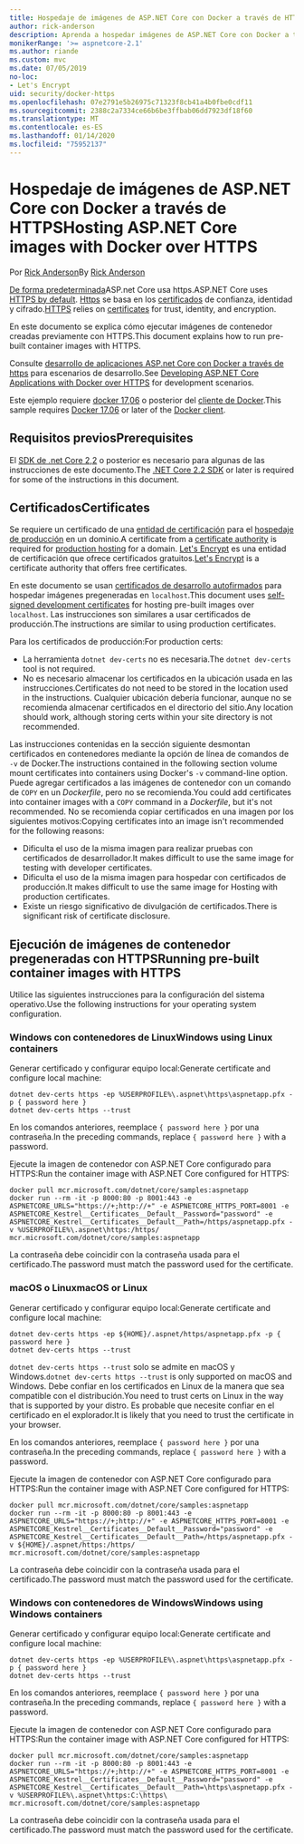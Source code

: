 ```yaml
---
title: Hospedaje de imágenes de ASP.NET Core con Docker a través de HTTPS
author: rick-anderson
description: Aprenda a hospedar imágenes de ASP.NET Core con Docker a través de HTTPS
monikerRange: '>= aspnetcore-2.1'
ms.author: riande
ms.custom: mvc
ms.date: 07/05/2019
no-loc:
- Let's Encrypt
uid: security/docker-https
ms.openlocfilehash: 07e2791e5b26975c71323f8cb41a4b0fbe0cdf11
ms.sourcegitcommit: 2388c2a7334ce66b6be3ffbab06dd7923df18f60
ms.translationtype: MT
ms.contentlocale: es-ES
ms.lasthandoff: 01/14/2020
ms.locfileid: "75952137"
---
```

# <a name="hosting-aspnet-core-images-with-docker-over-https"></a><span data-ttu-id="19b14-103">Hospedaje de imágenes de ASP.NET Core con Docker a través de HTTPS</span><span class="sxs-lookup"><span data-stu-id="19b14-103">Hosting ASP.NET Core images with Docker over HTTPS</span></span>

<span data-ttu-id="19b14-104">Por [Rick Anderson](https://twitter.com/RickAndMSFT)</span><span class="sxs-lookup"><span data-stu-id="19b14-104">By [Rick Anderson](https://twitter.com/RickAndMSFT)</span></span>

<span data-ttu-id="19b14-105">[De forma predeterminada](/aspnet/core/security/enforcing-ssl)ASP.net Core usa https.</span><span class="sxs-lookup"><span data-stu-id="19b14-105">ASP.NET Core uses [HTTPS by default](/aspnet/core/security/enforcing-ssl).</span></span> <span data-ttu-id="19b14-106">[Https](https://en.wikipedia.org/wiki/HTTPS) se basa en los [certificados](https://en.wikipedia.org/wiki/Public_key_certificate) de confianza, identidad y cifrado.</span><span class="sxs-lookup"><span data-stu-id="19b14-106">[HTTPS](https://en.wikipedia.org/wiki/HTTPS) relies on [certificates](https://en.wikipedia.org/wiki/Public_key_certificate) for trust, identity, and encryption.</span></span>

<span data-ttu-id="19b14-107">En este documento se explica cómo ejecutar imágenes de contenedor creadas previamente con HTTPS.</span><span class="sxs-lookup"><span data-stu-id="19b14-107">This document explains how to run pre-built container images with HTTPS.</span></span>

<span data-ttu-id="19b14-108">Consulte [desarrollo de aplicaciones ASP.net Core con Docker a través de https](https://github.com/dotnet/dotnet-docker/blob/master/samples/aspnetapp/aspnetcore-docker-https-development.md) para escenarios de desarrollo.</span><span class="sxs-lookup"><span data-stu-id="19b14-108">See [Developing ASP.NET Core Applications with Docker over HTTPS](https://github.com/dotnet/dotnet-docker/blob/master/samples/aspnetapp/aspnetcore-docker-https-development.md) for development scenarios.</span></span>

<span data-ttu-id="19b14-109">Este ejemplo requiere [docker 17,06](https://docs.docker.com/release-notes/docker-ce) o posterior del [cliente de Docker](https://www.docker.com/products/docker).</span><span class="sxs-lookup"><span data-stu-id="19b14-109">This sample requires [Docker 17.06](https://docs.docker.com/release-notes/docker-ce) or later of the [Docker client](https://www.docker.com/products/docker).</span></span>

## <a name="prerequisites"></a><span data-ttu-id="19b14-110">Requisitos previos</span><span class="sxs-lookup"><span data-stu-id="19b14-110">Prerequisites</span></span>

<span data-ttu-id="19b14-111">El [SDK de .net Core 2,2](https://www.microsoft.com/net/download) o posterior es necesario para algunas de las instrucciones de este documento.</span><span class="sxs-lookup"><span data-stu-id="19b14-111">The [.NET Core 2.2 SDK](https://www.microsoft.com/net/download) or later is required for some of the instructions in this document.</span></span>

## <a name="certificates"></a><span data-ttu-id="19b14-112">Certificados</span><span class="sxs-lookup"><span data-stu-id="19b14-112">Certificates</span></span>

<span data-ttu-id="19b14-113">Se requiere un certificado de una [entidad de certificación](https://wikipedia.org/wiki/Certificate_authority) para el [hospedaje de producción](https://blogs.msdn.microsoft.com/webdev/2017/11/29/configuring-https-in-asp-net-core-across-different-platforms/) en un dominio.</span><span class="sxs-lookup"><span data-stu-id="19b14-113">A certificate from a [certificate authority](https://wikipedia.org/wiki/Certificate_authority) is required for [production hosting](https://blogs.msdn.microsoft.com/webdev/2017/11/29/configuring-https-in-asp-net-core-across-different-platforms/) for a domain.</span></span> <span data-ttu-id="19b14-114">[Let's Encrypt](https://letsencrypt.org/) es una entidad de certificación que ofrece certificados gratuitos.</span><span class="sxs-lookup"><span data-stu-id="19b14-114">[Let's Encrypt](https://letsencrypt.org/) is a certificate authority that offers free certificates.</span></span>

<span data-ttu-id="19b14-115">En este documento se usan [certificados de desarrollo autofirmados](https://en.wikipedia.org/wiki/Self-signed_certificate) para hospedar imágenes pregeneradas en `localhost`.</span><span class="sxs-lookup"><span data-stu-id="19b14-115">This document uses [self-signed development certificates](https://en.wikipedia.org/wiki/Self-signed_certificate) for hosting pre-built images over `localhost`.</span></span> <span data-ttu-id="19b14-116">Las instrucciones son similares a usar certificados de producción.</span><span class="sxs-lookup"><span data-stu-id="19b14-116">The instructions are similar to using production certificates.</span></span>

<span data-ttu-id="19b14-117">Para los certificados de producción:</span><span class="sxs-lookup"><span data-stu-id="19b14-117">For production certs:</span></span>

* <span data-ttu-id="19b14-118">La herramienta `dotnet dev-certs` no es necesaria.</span><span class="sxs-lookup"><span data-stu-id="19b14-118">The `dotnet dev-certs` tool is not required.</span></span>
* <span data-ttu-id="19b14-119">No es necesario almacenar los certificados en la ubicación usada en las instrucciones.</span><span class="sxs-lookup"><span data-stu-id="19b14-119">Certificates do not need to be stored in the location used in the instructions.</span></span> <span data-ttu-id="19b14-120">Cualquier ubicación debería funcionar, aunque no se recomienda almacenar certificados en el directorio del sitio.</span><span class="sxs-lookup"><span data-stu-id="19b14-120">Any location should work, although storing certs within your site directory is not recommended.</span></span>

<span data-ttu-id="19b14-121">Las instrucciones contenidas en la sección siguiente desmontan certificados en contenedores mediante la opción de línea de comandos de `-v` de Docker.</span><span class="sxs-lookup"><span data-stu-id="19b14-121">The instructions contained in the following section volume mount certificates into containers using Docker's `-v` command-line option.</span></span> <span data-ttu-id="19b14-122">Puede agregar certificados a las imágenes de contenedor con un comando de `COPY` en un *Dockerfile*, pero no se recomienda.</span><span class="sxs-lookup"><span data-stu-id="19b14-122">You could add certificates into container images with a `COPY` command in a *Dockerfile*, but it's not recommended.</span></span> <span data-ttu-id="19b14-123">No se recomienda copiar certificados en una imagen por los siguientes motivos:</span><span class="sxs-lookup"><span data-stu-id="19b14-123">Copying certificates into an image isn't recommended for the following reasons:</span></span>

* <span data-ttu-id="19b14-124">Dificulta el uso de la misma imagen para realizar pruebas con certificados de desarrollador.</span><span class="sxs-lookup"><span data-stu-id="19b14-124">It makes difficult to use the same image for testing with developer certificates.</span></span>
* <span data-ttu-id="19b14-125">Dificulta el uso de la misma imagen para hospedar con certificados de producción.</span><span class="sxs-lookup"><span data-stu-id="19b14-125">It makes difficult to use the same image for Hosting with production certificates.</span></span>
* <span data-ttu-id="19b14-126">Existe un riesgo significativo de divulgación de certificados.</span><span class="sxs-lookup"><span data-stu-id="19b14-126">There is significant risk of certificate disclosure.</span></span>

## <a name="running-pre-built-container-images-with-https"></a><span data-ttu-id="19b14-127">Ejecución de imágenes de contenedor pregeneradas con HTTPS</span><span class="sxs-lookup"><span data-stu-id="19b14-127">Running pre-built container images with HTTPS</span></span>

<span data-ttu-id="19b14-128">Utilice las siguientes instrucciones para la configuración del sistema operativo.</span><span class="sxs-lookup"><span data-stu-id="19b14-128">Use the following instructions for your operating system configuration.</span></span>

### <a name="windows-using-linux-containers"></a><span data-ttu-id="19b14-129">Windows con contenedores de Linux</span><span class="sxs-lookup"><span data-stu-id="19b14-129">Windows using Linux containers</span></span>

<span data-ttu-id="19b14-130">Generar certificado y configurar equipo local:</span><span class="sxs-lookup"><span data-stu-id="19b14-130">Generate certificate and configure local machine:</span></span>

```dotnetcli
dotnet dev-certs https -ep %USERPROFILE%\.aspnet\https\aspnetapp.pfx -p { password here }
dotnet dev-certs https --trust
```

<span data-ttu-id="19b14-131">En los comandos anteriores, reemplace `{ password here }` por una contraseña.</span><span class="sxs-lookup"><span data-stu-id="19b14-131">In the preceding commands, replace `{ password here }` with a password.</span></span>

<span data-ttu-id="19b14-132">Ejecute la imagen de contenedor con ASP.NET Core configurado para HTTPS:</span><span class="sxs-lookup"><span data-stu-id="19b14-132">Run the container image with ASP.NET Core configured for HTTPS:</span></span>

```console
docker pull mcr.microsoft.com/dotnet/core/samples:aspnetapp
docker run --rm -it -p 8000:80 -p 8001:443 -e ASPNETCORE_URLS="https://+;http://+" -e ASPNETCORE_HTTPS_PORT=8001 -e ASPNETCORE_Kestrel__Certificates__Default__Password="password" -e ASPNETCORE_Kestrel__Certificates__Default__Path=/https/aspnetapp.pfx -v %USERPROFILE%\.aspnet\https:/https/ mcr.microsoft.com/dotnet/core/samples:aspnetapp
```

<span data-ttu-id="19b14-133">La contraseña debe coincidir con la contraseña usada para el certificado.</span><span class="sxs-lookup"><span data-stu-id="19b14-133">The password must match the password used for the certificate.</span></span>

### <a name="macos-or-linux"></a><span data-ttu-id="19b14-134">macOS o Linux</span><span class="sxs-lookup"><span data-stu-id="19b14-134">macOS or Linux</span></span>

<span data-ttu-id="19b14-135">Generar certificado y configurar equipo local:</span><span class="sxs-lookup"><span data-stu-id="19b14-135">Generate certificate and configure local machine:</span></span>

```dotnetcli
dotnet dev-certs https -ep ${HOME}/.aspnet/https/aspnetapp.pfx -p { password here }
dotnet dev-certs https --trust
```

<span data-ttu-id="19b14-136">`dotnet dev-certs https --trust` solo se admite en macOS y Windows.</span><span class="sxs-lookup"><span data-stu-id="19b14-136">`dotnet dev-certs https --trust` is only supported on macOS and Windows.</span></span> <span data-ttu-id="19b14-137">Debe confiar en los certificados en Linux de la manera que sea compatible con el distribución.</span><span class="sxs-lookup"><span data-stu-id="19b14-137">You need to trust certs on Linux in the way that is supported by your distro.</span></span> <span data-ttu-id="19b14-138">Es probable que necesite confiar en el certificado en el explorador.</span><span class="sxs-lookup"><span data-stu-id="19b14-138">It is likely that you need to trust the certificate in your browser.</span></span>

<span data-ttu-id="19b14-139">En los comandos anteriores, reemplace `{ password here }` por una contraseña.</span><span class="sxs-lookup"><span data-stu-id="19b14-139">In the preceding commands, replace `{ password here }` with a password.</span></span>

<span data-ttu-id="19b14-140">Ejecute la imagen de contenedor con ASP.NET Core configurado para HTTPS:</span><span class="sxs-lookup"><span data-stu-id="19b14-140">Run the container image with ASP.NET Core configured for HTTPS:</span></span>

```console
docker pull mcr.microsoft.com/dotnet/core/samples:aspnetapp
docker run --rm -it -p 8000:80 -p 8001:443 -e ASPNETCORE_URLS="https://+;http://+" -e ASPNETCORE_HTTPS_PORT=8001 -e ASPNETCORE_Kestrel__Certificates__Default__Password="password" -e ASPNETCORE_Kestrel__Certificates__Default__Path=/https/aspnetapp.pfx -v ${HOME}/.aspnet/https:/https/ mcr.microsoft.com/dotnet/core/samples:aspnetapp
```

<span data-ttu-id="19b14-141">La contraseña debe coincidir con la contraseña usada para el certificado.</span><span class="sxs-lookup"><span data-stu-id="19b14-141">The password must match the password used for the certificate.</span></span>

### <a name="windows-using-windows-containers"></a><span data-ttu-id="19b14-142">Windows con contenedores de Windows</span><span class="sxs-lookup"><span data-stu-id="19b14-142">Windows using Windows containers</span></span>

<span data-ttu-id="19b14-143">Generar certificado y configurar equipo local:</span><span class="sxs-lookup"><span data-stu-id="19b14-143">Generate certificate and configure local machine:</span></span>

```dotnetcli
dotnet dev-certs https -ep %USERPROFILE%\.aspnet\https\aspnetapp.pfx -p { password here }
dotnet dev-certs https --trust
```

<span data-ttu-id="19b14-144">En los comandos anteriores, reemplace `{ password here }` por una contraseña.</span><span class="sxs-lookup"><span data-stu-id="19b14-144">In the preceding commands, replace `{ password here }` with a password.</span></span>

<span data-ttu-id="19b14-145">Ejecute la imagen de contenedor con ASP.NET Core configurado para HTTPS:</span><span class="sxs-lookup"><span data-stu-id="19b14-145">Run the container image with ASP.NET Core configured for HTTPS:</span></span>

```console
docker pull mcr.microsoft.com/dotnet/core/samples:aspnetapp
docker run --rm -it -p 8000:80 -p 8001:443 -e ASPNETCORE_URLS="https://+;http://+" -e ASPNETCORE_HTTPS_PORT=8001 -e ASPNETCORE_Kestrel__Certificates__Default__Password="password" -e ASPNETCORE_Kestrel__Certificates__Default__Path=\https\aspnetapp.pfx -v %USERPROFILE%\.aspnet\https:C:\https\ mcr.microsoft.com/dotnet/core/samples:aspnetapp
```

<span data-ttu-id="19b14-146">La contraseña debe coincidir con la contraseña usada para el certificado.</span><span class="sxs-lookup"><span data-stu-id="19b14-146">The password must match the password used for the certificate.</span></span>
